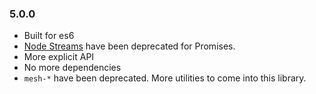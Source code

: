 ### 5.0.0

- Built for es6
- [Node Streams](https://nodejs.org/api/stream.html) have been deprecated for Promises.
- More explicit API
- No more dependencies
- `mesh-*` have been deprecated. More utilities to come into this library.
